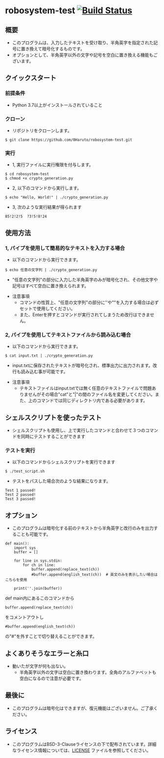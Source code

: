 # robosystem-test [![Build Status](https://github.com/0Haruto/robosystem-test/actions/workflows/test.yml/badge.svg)](https://github.com/0Haruto/robosystem-test/actions/workflows/test.yml)

## 概要
- このプログラムは、入力したテキストを受け取り、半角英字を指定された記号に置き換えて暗号化するものです。
- オプションとして、半角英字以外の文字や記号を空白に置き換える機能もございます。

## クイックスタート
### 前提条件
- Python 3.7以上がインストールされていること
### クローン
- リポジトリをクローンします。 
```
$ git clone https://github.com/0Haruto/robosystem-test.git
```
### 実行

- 1, 実行ファイルに実行権限を付与します。
```
$ cd robosystem-test
$ chmod +x crypto_generation.py
```

- 2, 以下のコマンドから実行します。
```
$ echo "Hello, World!" | ./crypto_generation.py
```
- 3, 次のような実行結果が得られます
```
85!2!2!5  ?3!5!8!24
```

## 使用方法

### 1, パイプを使用して簡易的なテキストを入力する場合

- 以下のコマンドから実行できます。

```
$ echo 任意の文字列 | ./crypto_generation.py
```

- "任意の文字列"の部分に入力した半角英字のみが暗号化され、その他文字や記号はすべて空白に置き換えられます。

* 注意事項
	- コマンドの性質上、"任意の文字列"の部分に''や""を入力する場合は必ずセットで使用してください。
	- また、Enterを押すとコマンドが実行されてしまうため改行はできません。

### 2, パイプを使用してテキストファイルから読み込む場合

- 以下のコマンドから実行できます。

```
$ cat input.txt | ./crypto_generation.py
```

- input.txtに保存されたテキストが暗号化され、標準出力に出力されます。改行も読み込む事が可能です。

* 注意事項
	- テキストファイルはinput.txtでは無く任意のテキストファイルで問題ありませんがその場合"cat"と"|"の間のファイル名を変更してください。また、上のコマンドでは同じディレクトリ内である必要があります。

## シェルスクリプトを使ったテスト

- シェルスクリプトも使用し、上で実行したコマンドと合わせて３つのコマンドを同時にテストすることができます

### テストを実行
- 以下のコマンドからシェルスクリプトを実行できます
```
$ ./test_script.sh
```
- テストをパスした場合次のような結果になります。
```
Test 1 passed!
Test 2 passed!
Test 3 passed!
```

## オプション
- このプログラムは暗号化する前のテキストから半角英字と改行のみを出力することも可能です。
```
def main():
    import sys
    buffer = []

    for line in sys.stdin:
        for ch in line:
            buffer.append(replace_text(ch))
            #buffer.append(english_text(ch))  # 英文のみを表示したい場合はこちらを使用

    print(''.join(buffer))
```
def main内にあるこのコマンドから
```
buffer.append(replace_text(ch))
```
をコメントアウトし
```
#buffer.append(english_text(ch)) 
```
の"#"を外すことで切り替えることができます。

## よくありそうなエラーと糸口

- 動いたが文字が何も出ない。
	- 半角英字以外の文字は空白に置き換わります。全角のアルファベットも空白になるので注意が必要です。

## 最後に
- このプログラムは暗号化はできますが、復元機能はございません。ご了承ください。
## ライセンス
- このプログラムはBSD-3-Clauseライセンスの下で配布されています。詳細なライセンス情報については、[LICENSE](./LICENSE) ファイルを参照してください。
